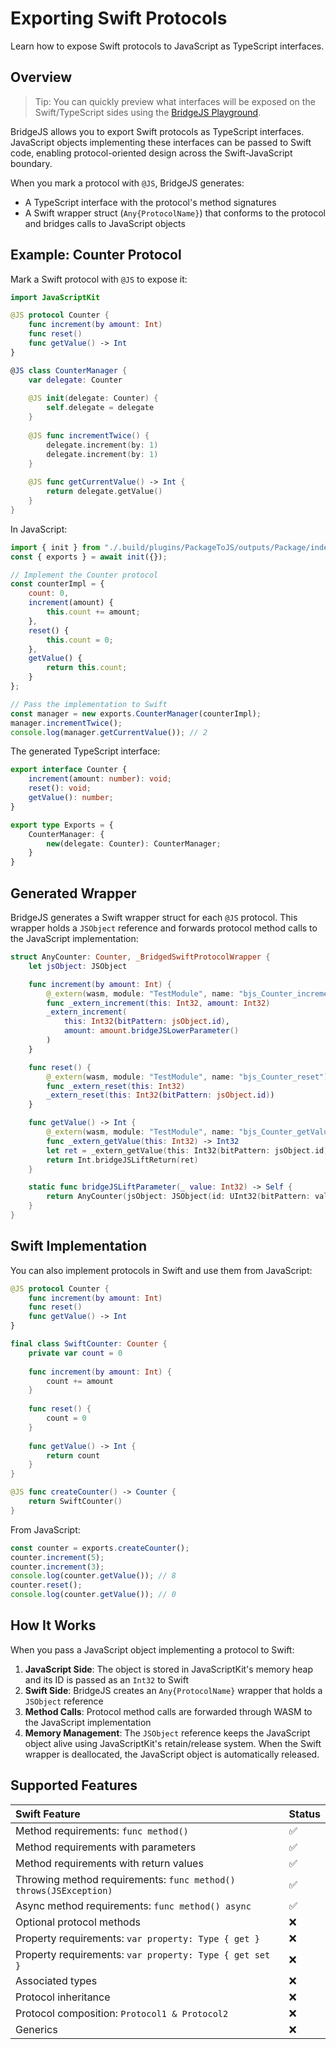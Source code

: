 # Exporting Swift Protocols

Learn how to expose Swift protocols to JavaScript as TypeScript interfaces.

## Overview

> Tip: You can quickly preview what interfaces will be exposed on the Swift/TypeScript sides using the [BridgeJS Playground](https://swiftwasm.org/JavaScriptKit/PlayBridgeJS/).

BridgeJS allows you to export Swift protocols as TypeScript interfaces. JavaScript objects implementing these interfaces can be passed to Swift code, enabling protocol-oriented design across the Swift-JavaScript boundary.

When you mark a protocol with `@JS`, BridgeJS generates:

- A TypeScript interface with the protocol's method signatures
- A Swift wrapper struct (`Any{ProtocolName}`) that conforms to the protocol and bridges calls to JavaScript objects

## Example: Counter Protocol

Mark a Swift protocol with `@JS` to expose it:

```swift
import JavaScriptKit

@JS protocol Counter {
    func increment(by amount: Int)
    func reset()
    func getValue() -> Int
}

@JS class CounterManager {
    var delegate: Counter
    
    @JS init(delegate: Counter) {
        self.delegate = delegate
    }
    
    @JS func incrementTwice() {
        delegate.increment(by: 1)
        delegate.increment(by: 1)
    }
    
    @JS func getCurrentValue() -> Int {
        return delegate.getValue()
    }
}
```

In JavaScript:

```javascript
import { init } from "./.build/plugins/PackageToJS/outputs/Package/index.js";
const { exports } = await init({});

// Implement the Counter protocol
const counterImpl = {
    count: 0,
    increment(amount) {
        this.count += amount;
    },
    reset() {
        this.count = 0;
    },
    getValue() {
        return this.count;
    }
};

// Pass the implementation to Swift
const manager = new exports.CounterManager(counterImpl);
manager.incrementTwice();
console.log(manager.getCurrentValue()); // 2
```

The generated TypeScript interface:

```typescript
export interface Counter {
    increment(amount: number): void;
    reset(): void;
    getValue(): number;
}

export type Exports = {
    CounterManager: {
        new(delegate: Counter): CounterManager;
    }
}
```

## Generated Wrapper

BridgeJS generates a Swift wrapper struct for each `@JS` protocol. This wrapper holds a `JSObject` reference and forwards protocol method calls to the JavaScript implementation:

```swift
struct AnyCounter: Counter, _BridgedSwiftProtocolWrapper {
    let jsObject: JSObject

    func increment(by amount: Int) {
        @_extern(wasm, module: "TestModule", name: "bjs_Counter_increment")
        func _extern_increment(this: Int32, amount: Int32)
        _extern_increment(
            this: Int32(bitPattern: jsObject.id), 
            amount: amount.bridgeJSLowerParameter()
        )
    }

    func reset() {
        @_extern(wasm, module: "TestModule", name: "bjs_Counter_reset")
        func _extern_reset(this: Int32)
        _extern_reset(this: Int32(bitPattern: jsObject.id))
    }

    func getValue() -> Int {
        @_extern(wasm, module: "TestModule", name: "bjs_Counter_getValue")
        func _extern_getValue(this: Int32) -> Int32
        let ret = _extern_getValue(this: Int32(bitPattern: jsObject.id))
        return Int.bridgeJSLiftReturn(ret)
    }

    static func bridgeJSLiftParameter(_ value: Int32) -> Self {
        return AnyCounter(jsObject: JSObject(id: UInt32(bitPattern: value)))
    }
}
```

## Swift Implementation

You can also implement protocols in Swift and use them from JavaScript:

```swift
@JS protocol Counter {
    func increment(by amount: Int)
    func reset()
    func getValue() -> Int
}

final class SwiftCounter: Counter {
    private var count = 0
    
    func increment(by amount: Int) {
        count += amount
    }
    
    func reset() {
        count = 0
    }
    
    func getValue() -> Int {
        return count
    }
}

@JS func createCounter() -> Counter {
    return SwiftCounter()
}
```

From JavaScript:

```javascript
const counter = exports.createCounter();
counter.increment(5);
counter.increment(3);
console.log(counter.getValue()); // 8
counter.reset();
console.log(counter.getValue()); // 0
```

## How It Works

When you pass a JavaScript object implementing a protocol to Swift:

1. **JavaScript Side**: The object is stored in JavaScriptKit's memory heap and its ID is passed as an `Int32` to Swift
2. **Swift Side**: BridgeJS creates an `Any{ProtocolName}` wrapper that holds a `JSObject` reference
3. **Method Calls**: Protocol method calls are forwarded through WASM to the JavaScript implementation
4. **Memory Management**: The `JSObject` reference keeps the JavaScript object alive using JavaScriptKit's retain/release system. When the Swift wrapper is deallocated, the JavaScript object is automatically released.

## Supported Features

| Swift Feature | Status |
|:--------------|:-------|
| Method requirements: `func method()` | ✅ |
| Method requirements with parameters | ✅ |
| Method requirements with return values | ✅ |
| Throwing method requirements: `func method() throws(JSException)` | ✅ |
| Async method requirements: `func method() async` | ✅ |
| Optional protocol methods | ❌ |
| Property requirements: `var property: Type { get }` | ❌ |
| Property requirements: `var property: Type { get set }` | ❌ |
| Associated types | ❌ |
| Protocol inheritance | ❌ |
| Protocol composition: `Protocol1 & Protocol2` | ❌ |
| Generics | ❌ |
